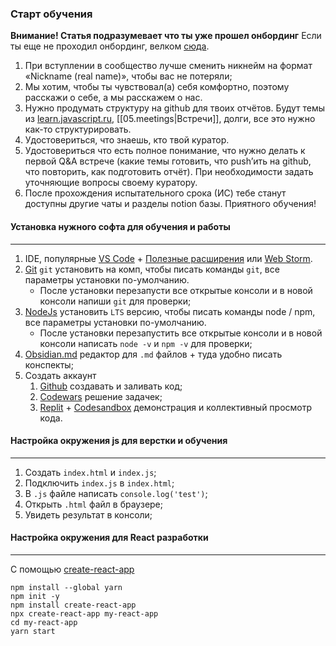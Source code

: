 ### Старт обучения

**Внимание! Статья подразумевает что ты уже прошел онбординг**
Если ты еще не проходил онбординг, велком [сюда](https://maximumjavascript.notion.site/b69a591a389c44b09843449b99eec2a0?v=12c58f4bdfc34592904016310f28cd0d).

1. При вступлении в сообщество лучше сменить никнейм на формат «Nickname (real name)», чтобы вас не потеряли;
2. Мы хотим, чтобы ты чувствовал(а) себя комфортно, поэтому расскажи о себе, а мы расскажем о нас.
3. Нужно продумать структуру на github для твоих отчётов. Будут темы из [learn.javascript.ru](http://learn.javascript.ru/), [[05.meetings|Встречи]], долги, все это нужно как-то структурировать. 
4. Удостовериться, что знаешь, кто твой куратор.
5. Удостовериться что есть полное понимание, что нужно делать к первой Q&A встрече (какие темы готовить, что push’ить на github, что повторить, как подготовить отчёт). При необходимости задать уточняющие вопросы своему куратору.
6. После прохождения испытательного срока (ИС) тебе станут доступны другие чаты и разделы notion базы. Приятного обучения!

#### Установка нужного софта для обучения и работы
---
1. IDE, популярные [VS Code](https://code.visualstudio.com/) + [Полезные расширения](https://x-team.com/blog/best-vscode-extensions/) или [Web Storm](https://www.jetbrains.com/ru-ru/webstorm/).
2. [Git](https://git-scm.com/) `git` установить на комп, чтобы писать команды `git`, все параметры установки по-умолчанию.
   - После установки перезапусти все открытые консоли и в новой консоли напиши `git` для проверки;
3. [NodeJs](https://nodejs.org/en/) установить `LTS` версию, чтобы писать команды node / npm, все параметры установки по-умолчанию.
    - После установки перезапустить все открытые консоли и в новой консоли написать `node -v` и `npm -v` для проверки;
4. [Obsidian.md](https://obsidian.md/) редактор для `.md` файлов + туда удобно писать конспекты;
5. Создать аккаунт
    1. [Github](https://github.com/) создавать и заливать код;
    2. [Codewars](https://www.codewars.com/) решение задачек;
    3. [Replit](https://replit.com/) + [Codesandbox](https://codesandbox.io/) демонстрация и коллективный просмотр кода.

#### Настройка окружения js для верстки и обучения
---
1. Создать `index.html` и `index.js`;
2. Подключить `index.js` в `index.html`;
3. В `.js` файле написать `console.log('test')`;
4. Открыть `.html` файл в браузере;
5. Увидеть результат в консоли;

#### Настройка окружения для React разработки
---
С помощью [create-react-app](https://ru.reactjs.org/docs/create-a-new-react-app.html)
```
npm install --global yarn
npm init -y
npm install create-react-app
npx create-react-app my-react-app
cd my-react-app
yarn start
```
